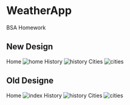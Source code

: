 # WeatherApp
BSA Homework
## New Design
Home
![home](https://user-images.githubusercontent.com/5454020/28460070-05253440-6e19-11e7-8968-0d1ca3c02ece.png)
History
![history](https://user-images.githubusercontent.com/5454020/28460068-03c250ba-6e19-11e7-9ed8-6145a6c208f3.png)
Cities
![cities](https://user-images.githubusercontent.com/5454020/28460067-01400b48-6e19-11e7-82ad-f8e15a287dcc.png)

## Old Designe
Home
![index](https://user-images.githubusercontent.com/5454020/27907338-eeafccea-624f-11e7-9c7f-a45bb9c7132b.png)
History
![history](https://user-images.githubusercontent.com/5454020/28123334-69bb9710-6729-11e7-988a-525f0e00f885.png)
Cities
![cities](https://user-images.githubusercontent.com/5454020/28123351-76d325a8-6729-11e7-8886-37496bbefd74.png)
